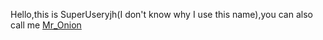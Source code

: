 Hello,this is SuperUseryjh(I don't know why I use this name),you can also call me [Mr_Onion](https://hydro.ac/d/Onion_Area/user/27764)
